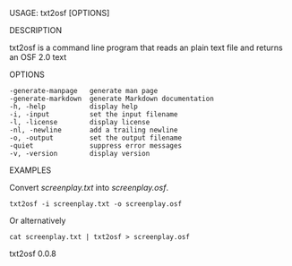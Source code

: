 
USAGE: txt2osf [OPTIONS]

DESCRIPTION

txt2osf is a command line program that reads an plain text file
and returns an OSF 2.0 text

OPTIONS

    -generate-manpage   generate man page
    -generate-markdown  generate Markdown documentation
    -h, -help           display help
    -i, -input          set the input filename
    -l, -license        display license
    -nl, -newline       add a trailing newline
    -o, -output         set the output filename
    -quiet              suppress error messages
    -v, -version        display version


EXAMPLES

Convert *screenplay.txt* into *screenplay.osf*.

    txt2osf -i screenplay.txt -o screenplay.osf

Or alternatively

    cat screenplay.txt | txt2osf > screenplay.osf

txt2osf 0.0.8
